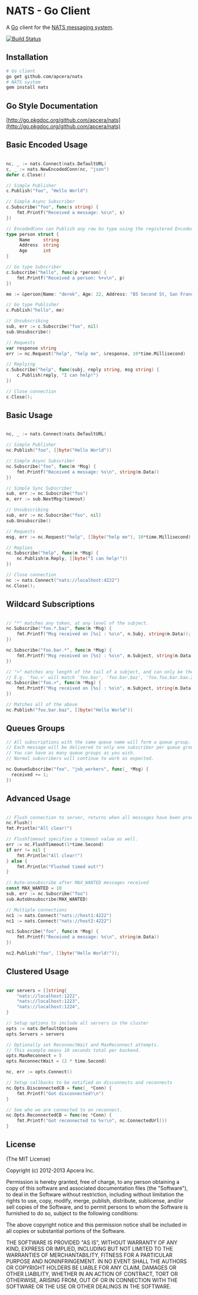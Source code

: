 # NATS - Go Client

A [Go](http://golang.org) client for the [NATS messaging system](https://github.com/derekcollison/nats).

[![Build Status](https://secure.travis-ci.org/apcera/nats.png)](http://travis-ci.org/apcera/nats)

## Installation

```bash
# Go client
go get github.com/apcera/nats
# NATS system
gem install nats
```

## Go Style Documentation
[http://go.pkgdoc.org/github.com/apcera/nats](http://go.pkgdoc.org/github.com/apcera/nats)

## Basic Encoded Usage

```go

nc, _ := nats.Connect(nats.DefaultURL)
c, _ := nats.NewEncodedConn(nc, "json")
defer c.Close()

// Simple Publisher
c.Publish("foo", "Hello World")

// Simple Async Subscriber
c.Subscribe("foo", func(s string) {
    fmt.Printf("Received a message: %s\n", s)
})

// EncodedConn can Publish any raw Go type using the registered Encoder
type person struct {
     Name     string
     Address  string
     Age      int
}

// Go type Subscriber
c.Subscribe("hello", func(p *person) {
    fmt.Printf("Received a person: %+v\n", p)
})

me := &person{Name: "derek", Age: 22, Address: "85 Second St, San Francisco, CA"}

// Go type Publisher
c.Publish("hello", me)

// Unsubscribing
sub, err := c.Subscribe("foo", nil)
sub.Unsubscribe()

// Requests
var response string
err := nc.Request("help", "help me", &response, 10*time.Millisecond)

// Replying
c.Subscribe("help", func(subj, reply string, msg string) {
    c.Publish(reply, "I can help!")
})

// Close connection
c.Close();
```

## Basic Usage

```go

nc, _ := nats.Connect(nats.DefaultURL)

// Simple Publisher
nc.Publish("foo", []byte("Hello World"))

// Simple Async Subscriber
nc.Subscribe("foo", func(m *Msg) {
    fmt.Printf("Received a message: %s\n", string(m.Data))
})

// Simple Sync Subscriber
sub, err := nc.Subscribe("foo")
m, err := sub.NextMsg(timeout)

// Unsubscribing
sub, err := nc.Subscribe("foo", nil)
sub.Unsubscribe()

// Requests
msg, err := nc.Request("help", []byte("help me"), 10*time.Millisecond)

// Replies
nc.Subscribe("help", func(m *Msg) {
    nc.Publish(m.Reply, []byte("I can help!"))
})

// Close connection
nc := nats.Connect("nats://localhost:4222")
nc.Close();
```

## Wildcard Subscriptions

```go

// "*" matches any token, at any level of the subject.
nc.Subscribe("foo.*.baz", func(m *Msg) {
    fmt.Printf("Msg received on [%s] : %s\n", n.Subj, string(m.Data));
})

nc.Subscribe("foo.bar.*", func(m *Msg) {
    fmt.Printf("Msg received on [%s] : %s\n", m.Subject, string(m.Data));
})

// ">" matches any length of the tail of a subject, and can only be the last token
// E.g. 'foo.>' will match 'foo.bar', 'foo.bar.baz', 'foo.foo.bar.bax.22'
nc.Subscribe("foo.>", func(m *Msg) {
    fmt.Printf("Msg received on [%s] : %s\n", m.Subject, string(m.Data));
})

// Matches all of the above
nc.Publish("foo.bar.baz", []byte("Hello World"))

```

## Queues Groups

```go
// All subscriptions with the same queue name will form a queue group.
// Each message will be delivered to only one subscriber per queue group, queuing semantics.
// You can have as many queue groups as you wish.
// Normal subscribers will continue to work as expected.

nc.QueueSubscribe("foo", "job_workers", func(_ *Msg) {
  received += 1;
})

```

## Advanced Usage

```go

// Flush connection to server, returns when all messages have been processed.
nc.Flush()
fmt.Println("All clear!")

// FlushTimeout specifies a timeout value as well.
err := nc.FlushTimeout(1*time.Second)
if err != nil {
    fmt.Println("All clear!")
} else {
    fmt.Println("Flushed timed out!")
}

// Auto-unsubscribe after MAX_WANTED messages received
const MAX_WANTED = 10
sub, err := nc.Subscribe("foo")
sub.AutoUnsubscribe(MAX_WANTED)

// Multiple connections
nc1 := nats.Connect("nats://host1:4222")
nc1 := nats.Connect("nats://host2:4222")

nc1.Subscribe("foo", func(m *Msg) {
    fmt.Printf("Received a message: %s\n", string(m.Data))
})

nc2.Publish("foo", []byte("Hello World!"));

```

## Clustered Usage

```go

var servers = []string{
	"nats://localhost:1222",
	"nats://localhost:1223",
	"nats://localhost:1224",
}

// Setup options to include all servers in the cluster
opts := nats.DefaultOptions
opts.Servers = servers

// Optionally set ReconnectWait and MaxReconnect attempts.
// This example means 10 seconds total per backend.
opts.MaxReconnect = 5
opts.ReconnectWait = (2 * time.Second)

nc, err := opts.Connect()

// Setup callbacks to be notified on disconnects and reconnects
nc.Opts.DisconnectedCB = func(_ *Conn) {
    fmt.Printf("Got disconnected!\n")
}

// See who we are connected to on reconnect.
nc.Opts.ReconnectedCB = func(nc *Conn) {
    fmt.Printf("Got reconnected to %v!\n", nc.ConnectedUrl())
}

```


## License

(The MIT License)

Copyright (c) 2012-2013 Apcera Inc.

Permission is hereby granted, free of charge, to any person obtaining a copy
of this software and associated documentation files (the "Software"), to
deal in the Software without restriction, including without limitation the
rights to use, copy, modify, merge, publish, distribute, sublicense, and/or
sell copies of the Software, and to permit persons to whom the Software is
furnished to do so, subject to the following conditions:

The above copyright notice and this permission notice shall be included in
all copies or substantial portions of the Software.

THE SOFTWARE IS PROVIDED "AS IS", WITHOUT WARRANTY OF ANY KIND, EXPRESS OR
IMPLIED, INCLUDING BUT NOT LIMITED TO THE WARRANTIES OF MERCHANTABILITY,
FITNESS FOR A PARTICULAR PURPOSE AND NONINFRINGEMENT. IN NO EVENT SHALL THE
AUTHORS OR COPYRIGHT HOLDERS BE LIABLE FOR ANY CLAIM, DAMAGES OR OTHER
LIABILITY, WHETHER IN AN ACTION OF CONTRACT, TORT OR OTHERWISE, ARISING
FROM, OUT OF OR IN CONNECTION WITH THE SOFTWARE OR THE USE OR OTHER DEALINGS
IN THE SOFTWARE.
